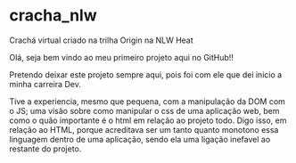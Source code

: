 # cracha_nlw
Crachá virtual criado na trilha Origin na NLW Heat

Olá, seja bem vindo ao meu primeiro projeto aqui no GitHub!!

Pretendo deixar este projeto sempre aqui, pois foi com ele que dei inicio a minha carreira Dev.

Tive a experiencia, mesmo que pequena, com a manipulação da DOM com o JS; uma visão sobre como manipular o css de uma aplicação web, bem como o quão importante é o html em relação ao projeto todo. Digo isso, em relação ao HTML, porque acreditava ser um tanto quanto monotono essa linguagem dentro de uma aplicação, sendo ela uma ligação inefavel ao restante do projeto.
